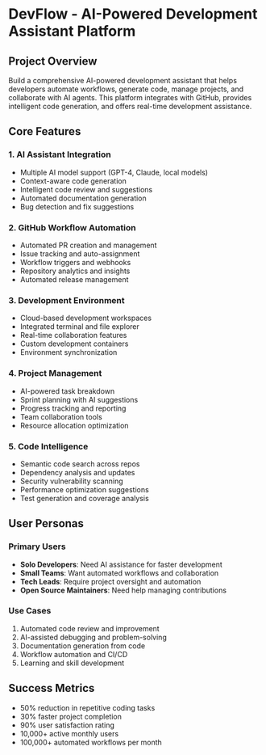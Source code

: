# DevFlow - AI-Powered Development Assistant Platform

## Project Overview
Build a comprehensive AI-powered development assistant that helps developers automate workflows, generate code, manage projects, and collaborate with AI agents. This platform integrates with GitHub, provides intelligent code generation, and offers real-time development assistance.

## Core Features

### 1. AI Assistant Integration
- Multiple AI model support (GPT-4, Claude, local models)
- Context-aware code generation
- Intelligent code review and suggestions
- Automated documentation generation
- Bug detection and fix suggestions

### 2. GitHub Workflow Automation
- Automated PR creation and management
- Issue tracking and auto-assignment
- Workflow triggers and webhooks
- Repository analytics and insights
- Automated release management

### 3. Development Environment
- Cloud-based development workspaces
- Integrated terminal and file explorer
- Real-time collaboration features
- Custom development containers
- Environment synchronization

### 4. Project Management
- AI-powered task breakdown
- Sprint planning with AI suggestions
- Progress tracking and reporting
- Team collaboration tools
- Resource allocation optimization

### 5. Code Intelligence
- Semantic code search across repos
- Dependency analysis and updates
- Security vulnerability scanning
- Performance optimization suggestions
- Test generation and coverage analysis

## User Personas

### Primary Users
- **Solo Developers**: Need AI assistance for faster development
- **Small Teams**: Want automated workflows and collaboration
- **Tech Leads**: Require project oversight and automation
- **Open Source Maintainers**: Need help managing contributions

### Use Cases
1. Automated code review and improvement
2. AI-assisted debugging and problem-solving
3. Documentation generation from code
4. Workflow automation and CI/CD
5. Learning and skill development

## Success Metrics
- 50% reduction in repetitive coding tasks
- 30% faster project completion
- 90% user satisfaction rating
- 10,000+ active monthly users
- 100,000+ automated workflows per month